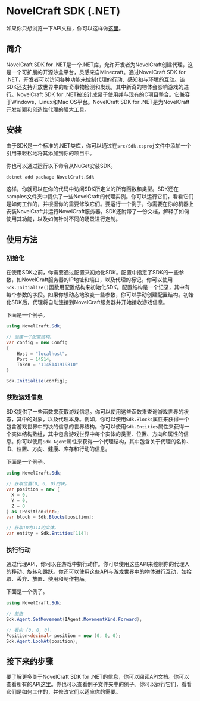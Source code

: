 # NovelCraft SDK (.NET)

如果你只想浏览一下API文档，你可以这样做[这里](https://novelcraft.github.io/SDK-DotNet/zh/annotated.html)。

## 简介

NovelCraft SDK for .NET是一个.NET库，允许开发者为NovelCraft创建代理，这是一个可扩展的开源沙盒平台，灵感来自Minecraft。通过NovelCraft SDK for .NET，开发者可以访问各种功能来控制代理的行动、感知和与环境的互动。该SDK还支持开放世界中的新奇事物检测和发现，其中新奇的物体会影响游戏的进行。NovelCraft SDK for .NET被设计成易于使用并与现有的C项目整合。它兼容于Windows、Linux和Mac OS平台。NovelCraft SDK for .NET是为NovelCraft开发新颖和创造性代理的强大工具。

## 安装

由于SDK是一个标准的.NET类库，你可以通过在`src/Sdk.csproj`文件中添加一个引用来轻松地将其添加到你的项目中。

你也可以通过运行以下命令从NuGet安装SDK。

```bash
dotnet add package NovelCraft.Sdk
```

这样，你就可以在你的代码中访问SDK所定义的所有函数和类型。SDK还在samples文件夹中提供了一些NovelCraft的代理实例。你可以运行它们，看看它们是如何工作的，并根据你的需要修改它们。要运行一个例子，你需要在你的机器上安装NovelCraft并运行NovelCraft服务器。SDK还附带了一份文档，解释了如何使用其功能，以及如何针对不同的场景进行定制。

## 使用方法

### 初始化

在使用SDK之前，你需要通过配置来初始化SDK。配置中指定了SDK的一些参数，如NovelCraft服务器的IP地址和端口，以及代理的标记。你可以使用`Sdk.Initialize()`函数用配置结构来初始化SDK。配置结构是一个记录，其中有每个参数的字段。如果你想动态地改变一些参数，你可以手动创建配置结构。初始化SDK后，代理将自动连接到NovelCraft服务器并开始接收游戏信息。

下面是一个例子。

```csharp
using NovelCraft.Sdk;

// 创建一个配置结构。
var config = new Config
{
    Host = "localhost"。
    Port = 14514。
    Token = "1145141919810"
}

Sdk.Initialize(config);
```

### 获取游戏信息

SDK提供了一些函数来获取游戏信息。你可以使用这些函数来查询游戏世界的状态，其中的对象，以及代理本身。例如，你可以使用`Sdk.Blocks`属性来获得一个包含游戏世界中的块的信息的世界结构。你可以使用`Sdk.Entities`属性来获得一个实体结构数组，其中包含游戏世界中每个实体的类型、位置、方向和属性的信息。你可以使用`Sdk.Agent`属性来获得一个代理结构，其中包含关于代理的名称、ID、位置、方向、健康、库存和行动的信息。

下面是一个例子。

```csharp
using NovelCraft.Sdk;

// 获取位置(0, 0, 0)的块。
var position = new {
  X = 0,
  Y = 0,
  Z = 0
} as IPosition<int>;
var block = Sdk.Blocks[position];

// 获取ID为114的实体。
var entity = Sdk.Entities[114];
```

### 执行行动

通过代理API，你可以在游戏中执行动作。你可以使用这些API来控制你的代理人的移动、旋转和跳跃。你还可以使用这些API与游戏世界中的物体进行互动，如拾取、丢弃、放置、使用和制作物品。

下面是一个例子。

```csharp
using NovelCraft.Sdk;

// 前进
Sdk.Agent.SetMovement(IAgent.MovementKind.Forward);

// 看向 (0, 0, 0).
Position<decimal> position = new (0, 0, 0);
Sdk.Agent.LookAt(position);
```

## 接下来的步骤

要了解更多关于NovelCraft SDK for .NET的信息，你可以阅读API文档。你可以查看所有的API[这里](https://novelcraft.github.io/SDK-DotNet/zh/annotated.html)。你也可以查看例子文件夹中的例子。你可以运行它们，看看它们是如何工作的，并修改它们以适应你的需要。
